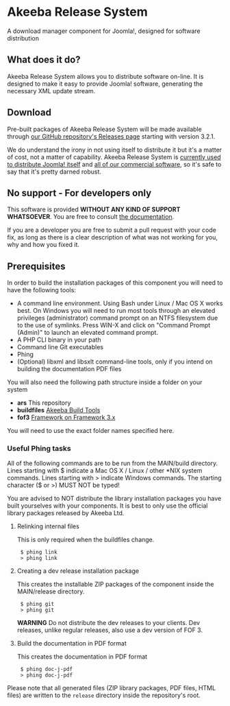 # Akeeba Release System

A download manager component for Joomla!, designed for software distribution

## What does it do?

Akeeba Release System allows you to distribute software on-line. It is designed to make it easy to provide Joomla! software, generating the necessary XML update stream. 

## Download

Pre-built packages of Akeeba Release System will be made available through [our GitHub repository's Releases page](https://github.com/akeeba/release-system/releases) starting with version 3.2.1.

We do understand the irony in not using itself to distribute it but it's a matter of cost, not a matter of capability. Akeeba Release System is [currently used to distribute Joomla! itself](https://downloads.joomla.org/) and [all of our commercial software](https://www.akeebabackup.com/download.html), so it's safe to say that it's pretty darned robust. 

## No support - For developers only

This software is provided **WITHOUT ANY KIND OF SUPPORT WHATSOEVER**. You are free to consult [the documentation](https://github.com/akeeba/release-system/wiki).

If you are a developer you are free to submit a pull request with your code fix, as long as there is a clear description of what was not working for you, why and how you fixed it. 
 
## Prerequisites

In order to build the installation packages of this component you will need to have the following tools:

* A command line environment. Using Bash under Linux / Mac OS X works best. On Windows you will need to run most tools through an elevated privileges (administrator) command prompt on an NTFS filesystem due to the use of symlinks. Press WIN-X and click on "Command Prompt (Admin)" to launch an elevated command prompt.
* A PHP CLI binary in your path
* Command line Git executables
* Phing
* (Optional) libxml and libsxlt command-line tools, only if you intend on building the documentation PDF files

You will also need the following path structure inside a folder on your system

* **ars** This repository
* **buildfiles** [Akeeba Build Tools](https://github.com/akeeba/buildfiles)
* **fof3** [Framework on Framework 3.x](https://github.com/akeeba/fof)

You will need to use the exact folder names specified here.

### Useful Phing tasks

All of the following commands are to be run from the MAIN/build directory.
Lines starting with $ indicate a Mac OS X / Linux / other *NIX system commands.
Lines starting with > indicate Windows commands. The starting character ($ or >)
MUST NOT be typed!

You are advised to NOT distribute the library installation packages you have built yourselves with your components. It
is best to only use the official library packages released by Akeeba Ltd.

1. Relinking internal files

   This is only required when the buildfiles change.

		$ phing link
		> phing link

1. Creating a dev release installation package

   This creates the installable ZIP packages of the component inside the
   MAIN/release directory.

		$ phing git
		> phing git
		
   **WARNING** Do not distribute the dev releases to your clients. Dev releases, unlike regular releases, also use a
   dev version of FOF 3.

1. Build the documentation in PDF format

   This creates the documentation in PDF format

		$ phing doc-j-pdf
		> phing doc-j-pdf


Please note that all generated files (ZIP library packages, PDF files, HTML files) are written to the
`release` directory inside the repository's root.